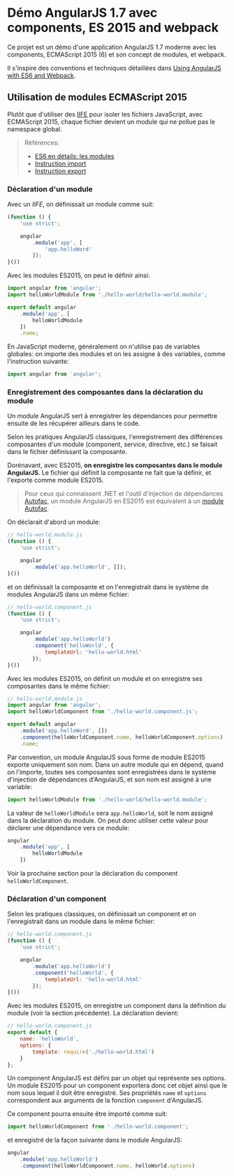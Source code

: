 # Démo AngularJS 1.7 avec components, ES 2015 and webpack

Ce projet est un démo d'une application AngularJS 1.7 moderne avec les components, ECMAScript 2015 (6) et son concept de modules, et webpack.

Il s'inspire des conventions et techniques détaillées dans [Using AngularJS with ES6 and Webpack](http://angular-tips.com/blog/2015/06/using-angular-1-dot-x-with-es6-and-webpack/).

## Utilisation de modules ECMAScript 2015

Plutôt que d'utiliser des [IIFE](https://developer.mozilla.org/fr/docs/Glossaire/IIFE) pour isoler les fichiers JavaScript, avec ECMAScript 2015, chaque fichier devient un module qui ne pollue pas le namespace global.

> Références:
>
> * [ES6 en détails: les modules](https://tech.mozfr.org/post/2015/08/21/ES6-en-details-%3A-les-modules)
> * [Instruction import](https://developer.mozilla.org/fr/docs/Web/JavaScript/Reference/Instructions/import)
> * [Instruction export](https://developer.mozilla.org/fr/docs/Web/JavaScript/Reference/Instructions/export)

### Déclaration d'un module

Avec un *IIFE*, on définissait un module comme suit:

```javascript
(function () {
    'use strict';

    angular
        .module('app', [
            'app.helloWord'
        ]);
}())
```

Avec les modules ES2015, on peut le définir ainsi:

```javascript
import angular from 'angular';
import helloWorldModule from './hello-world/hello-world.module';

export default angular
    .module('app', [
        helloWorldModule
    ])
    .name;
```

En JavaScript moderne, généralement on n'utilise pas de variables globales: on importe des modules et on les assigne à des variables, comme l'instruction suivante:

```javascript
import angular from 'angular';
```

### Enregistrement des composantes dans la déclaration du module

Un module AngularJS sert à enregistrer les dépendances pour permettre ensuite de les récupérer ailleurs dans le code.

Selon les pratiques AngularJS classiques, l'enregistrement des différences composantes d'un module (component, service, directive, etc.) se faisait dans le fichier définissant la composante.

Dorénavant, avec ES2015, **on enregistre les composantes dans le module AngularJS**. Le fichier qui définit la composante ne fait que la définir, et l'exporte comme module ES2015.

> Pour ceux qui connaissent .NET et l'outil d'injection de dépendances [Autofac](https://autofac.org/), un module AngularJS en ES2015 est équivalent à un [module Autofac](https://autofac.readthedocs.io/en/latest/configuration/modules.html).

On déclarait d'abord un module:

```javascript
// hello-world.module.js
(function () {
    'use strict';

    angular
        .module('app.helloWorld', []);
}())
```

et on définissait la composante et on l'enregistrait dans le système de modules AngularJS dans un même fichier:

```javascript
// hello-world.component.js
(function () {
    'use strict';

    angular
        .module('app.helloWorld')
        .component('helloWorld', {
            templateUrl: 'hello-world.html'
        });
}())
```

Avec les modules ES2015, on définit un module et on enregistre ses composantes dans le même fichier:

```javascript
// hello-world.module.js
import angular from 'angular';
import helloWorldComponent from './hello-world.component.js';

export default angular
    .module('app.helloWord', [])
    .component(helloWorldComponent.name, helloWorldComponent.options)
    .name;
```

Par convention, un module AngularJS sous forme de module ES2015 exporte uniquement son nom. Dans un autre module qui en dépend, quand on l'importe, toutes ses composantes sont enregistrées dans le système d'injection de dépendances d'AngularJS, et son nom est assigné à une variable:

```javascript
import helloWorldModule from './hello-world/hello-world.module';
```

La valeur de `helloWorldModule` sera `app.helloWorld`, soit le nom assigné dans la déclaration du module. On peut donc utiliser cette valeur pour déclarer une dépendance vers ce module:

```javascript
angular
    .module('app', [
        helloWorldModule
    ])
```

Voir la prochaine section pour la déclaration du component `helloWorldComponent`.

### Déclaration d'un component

Selon les pratiques classiques, on définissait un component et on l'enregistrait dans un module dans le même fichier:

```javascript
// hello-world.component.js
(function () {
    'use strict';

    angular
        .module('app.helloWorld')
        .component('helloWorld', {
            templateUrl: 'hello-world.html'
        });
}())
```

Avec les modules ES2015, on enregistre un component dans la définition du module (voir la section précédente). La déclaration devient:

```javascript
// hello-world.component.js
export default {
    name: 'helloWorld',
    options: {
        template: require('./hello-world.html')
    }
};
```

Un component AngularJS est défini par un objet qui représente ses options. Un module ES2015 pour un component exportera donc cet objet ainsi que le nom sous lequel il doit être enregistré. Ses propriétés `name` et `options` correspondent aux arguments de la fonction `component` d'AngularJS.

Ce component pourra ensuite être importé comme suit:

```javascript
import helloWorldComponent from './hello-world.component';
```

et enregistré de la façon suivante dans le module AngularJS:

```javascript
angular
    .module('app.helloWorld')
    .component(helloWorldComponent.name, helloWorld.options)
```
